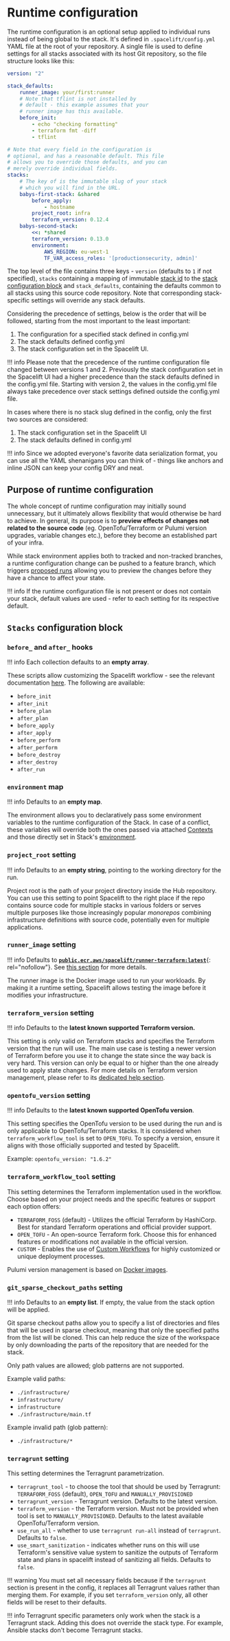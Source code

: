 # Runtime configuration

The runtime configuration is an optional setup applied to individual runs instead of being global to the stack. It's defined in `.spacelift/config.yml` YAML file at the root of your repository. A single file is used to define settings for all stacks associated with its host Git repository, so the file structure looks like this:

```yaml title=".spacelift/config.yml"
version: "2"

stack_defaults:
    runner_image: your/first:runner
    # Note that tflint is not installed by
    # default - this example assumes that your
    # runner image has this available.
    before_init:
        - echo "checking formatting"
        - terraform fmt -diff
        - tflint

# Note that every field in the configuration is
# optional, and has a reasonable default. This file
# allows you to override those defaults, and you can
# merely override individual fields.
stacks:
    # The key of is the immutable slug of your stack
    # which you will find in the URL.
    babys-first-stack: &shared
        before_apply:
            - hostname
        project_root: infra
        terraform_version: 0.12.4
    babys-second-stack:
        <<: *shared
        terraform_version: 0.13.0
        environment:
            AWS_REGION: eu-west-1
            TF_VAR_access_roles: '[productionsecurity, admin]'
```

The top level of the file contains three keys - `version` (defaults to `1` if not specified), `stacks` containing a mapping of immutable [stack id](../../stack/README.md#name-and-description) to the [stack configuration block](#stacks-configuration-block) and `stack_defaults`, containing the defaults common to all stacks using this source code repository. Note that corresponding stack-specific settings will override any stack defaults.

Considering the precedence of settings, below is the order that will be followed, starting from the most important to the least important:

1. The configuration for a specified stack defined in config.yml
2. The stack defaults defined config.yml
3. The stack configuration set in the Spacelift UI.

!!! info
    Please note that the precedence of the runtime configuration file changed between versions 1 and 2.
    Previously the stack configuration set in the Spacelift UI had a higher precedence than the stack
    defaults defined in the config.yml file. Starting with version 2, the values in the config.yml file
    always take precedence over stack settings defined outside the config.yml file.

In cases where there is no stack slug defined in the config, only the first two sources are considered:

1. The stack configuration set in the Spacelift UI
2. The stack defaults defined in config.yml

!!! info
    Since we adopted everyone's favorite data serialization format, you can use all the YAML shenanigans you can think of - things like anchors and inline JSON can keep your config DRY and neat.

## Purpose of runtime configuration

The whole concept of runtime configuration may initially sound unnecessary, but it ultimately allows flexibility that would otherwise be hard to achieve. In general, its purpose is to **preview effects of changes not related to the source code** (eg. OpenTofu/Terraform or Pulumi version upgrades, variable changes etc.), before they become an established part of your infra.

While stack environment applies both to tracked and non-tracked branches, a runtime configuration change can be pushed to a feature branch, which triggers [proposed runs](../../run/README.md#where-do-runs-come-from) allowing you to preview the changes before they have a chance to affect your state.

!!! info
    If the runtime configuration file is not present or does not contain your stack, default values are used - refer to each setting for its respective default.

## `Stacks` configuration block

### `before_` and `after_` hooks

!!! info
    Each collection defaults to an **empty array**.

These scripts allow customizing the Spacelift workflow - see the relevant documentation [here](../../stack/stack-settings.md#customizing-workflow). The following are available:

- `before_init`
- `after_init`
- `before_plan`
- `after_plan`
- `before_apply`
- `after_apply`
- `before_perform`
- `after_perform`
- `before_destroy`
- `after_destroy`
- `after_run`

### `environment` map

!!! info
    Defaults to an **empty map**.

The environment allows you to declaratively pass some environment variables to the runtime configuration of the Stack. In case of a conflict, these variables will override both the ones passed via attached [Contexts](../context.md) and those directly set in Stack's [environment](../environment.md).

### `project_root` setting

!!! info
    Defaults to an **empty string**, pointing to the working directory for the run.

Project root is the path of your project directory inside the Hub repository. You can use this setting to point Spacelift to the right place if the repo contains source code for multiple stacks in various folders or serves multiple purposes like those increasingly popular _monorepos_ combining infrastructure definitions with source code, potentially even for multiple applications.

### `runner_image` setting

!!! info
    Defaults to [**`public.ecr.aws/spacelift/runner-terraform:latest`**](https://gallery.ecr.aws/spacelift/runner-terraform){: rel="nofollow"}. See [this section](../../../integrations/docker.md) for more details.

The runner image is the Docker image used to run your workloads. By making it a runtime setting, Spacelift allows testing the image before it modifies your infrastructure.

### `terraform_version` setting

!!! info
    Defaults to the **latest known supported Terraform version.**

This setting is only valid on Terraform stacks and specifies the Terraform version that the run will use. The main use case is testing a newer version of Terraform before you use it to change the state since the way back is very hard. This version can only be equal to or higher than the one already used to apply state changes. For more details on Terraform version management, please refer to its [dedicated help section](../../../vendors/terraform/version-management.md).

### `opentofu_version` setting

!!! info
    Defaults to the **latest known supported OpenTofu version**.

This setting specifies the OpenTofu version to be used during the run and is only applicable to OpenTofu/Terraform stacks. It is considered when `terraform_workflow_tool` is set to `OPEN_TOFU`. To specify a version, ensure it aligns with those officially supported and tested by Spacelift.

Example: `opentofu_version: "1.6.2"`

### `terraform_workflow_tool` setting

This setting determines the Terraform implementation used in the workflow. Choose based on your project needs and the specific features or support each option offers:

- `TERRAFORM_FOSS` (default) - Utilizes the official Terraform by HashiCorp. Best for standard Terraform operations and official provider support.
- `OPEN_TOFU` - An open-source Terraform fork. Choose this for enhanced features or modifications not available in the official version.
- `CUSTOM` - Enables the use of [Custom Workflows](https://spacelift.io/blog/introducing-custom-workflows) for highly customized or unique deployment processes.

Pulumi version management is based on [Docker images](../../../integrations/docker.md).

### `git_sparse_checkout_paths` setting

!!! info
    Defaults to an **empty list**. If empty, the value from the stack option will be applied.

Git sparse checkout paths allow you to specify a list of directories and files that will be used in sparse checkout, meaning that only the specified paths from the list will be cloned. This can help reduce the size of the workspace by only downloading the parts of the repository that are needed for the stack.

Only path values are allowed; glob patterns are not supported.

Example valid paths:

- `./infrastructure/`
- `infrastructure/`
- `infrastructure`
- `./infrastructure/main.tf`

Example invalid path (glob pattern):

- `./infrastructure/*`

### `terragrunt` setting

This setting determines the Terragrunt parametrization.

- `terragrunt_tool` - to choose the tool that should be used by Terragrunt: `TERRAFORM_FOSS` (default), `OPEN_TOFU` and `MANUALLY_PROVISIONED`
- `terragrunt_version` - Terragrunt version. Defaults to the latest version.
- `terraform_version` - the Terraform version. Must not be provided when tool is set to `MANUALLY_PROVISIONED`. Defaults to the latest available OpenTofu/Terraform version.
- `use_run_all` - whether to use `terragrunt run-all` instead of `terragrunt`. Defaults to `false`.
- `use_smart_sanitization` - indicates whether runs on this will use Terraform's sensitive value system to sanitize the outputs of Terraform state and plans in spacelift instead of sanitizing all fields. Defaults to `false`.

!!! warning
    You must set all necessary fields because if the `terragrunt` section is present in the config, it replaces all Terragrunt values rather than merging them.
    For example, if you set `terraform_version` only, all other fields will be reset to their defaults.

!!! info
    Terragrunt specific parameters only work when the stack is a Terragrunt stack. Adding this does not override the stack type. For example, Ansible stacks don't become Terragrunt stacks.
